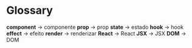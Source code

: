 # Glossary

**component** → componente
**prop** → prop
**state** → estado
**hook** → hook
**effect** → efeito
**render** → renderizar
**React** → React
**JSX** → JSX
**DOM** → DOM 